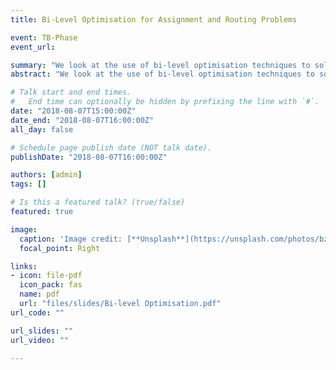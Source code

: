 ```yaml
---
title: Bi-Level Optimisation for Assignment and Routing Problems

event: TB-Phase
event_url:

summary: "We look at the use of bi-level optimisation techniques to solve a number of standard assignment and routing problems."
abstract: "We look at the use of bi-level optimisation techniques to solve a number of standard assignment and routing problems."

# Talk start and end times.
#   End time can optionally be hidden by prefixing the line with `#`.
date: "2018-08-07T15:00:00Z"
date_end: "2018-08-07T16:00:00Z"
all_day: false

# Schedule page publish date (NOT talk date).
publishDate: "2018-08-07T16:00:00Z"

authors: [admin]
tags: []

# Is this a featured talk? (true/false)
featured: true

image:
  caption: 'Image credit: [**Unsplash**](https://unsplash.com/photos/bzdhc5b3Bxs)'
  focal_point: Right

links:
- icon: file-pdf
  icon_pack: fas
  name: pdf
  url: "files/slides/Bi-level Optimisation.pdf"
url_code: ""

url_slides: ""
url_video: ""

---
```


